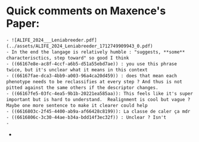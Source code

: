 # Quick comments on Maxence's Paper:
	- ![ALIFE_2024___Leniabreeder.pdf](../assets/ALIFE_2024_Leniabreeder_1712749909943_0.pdf)
	- In the end the langage is relatively humble : "suggests, **some** characterisctics, step toward" so good I think
	- ((66167e8e-ac8f-4ccf-a6b5-d51a55ebd7ae)) : you use this phrase twice, but it's unclear what it means in this context
	- ((66167fae-dca3-4bb9-a003-96a4ca20d459)) : does that mean each phenotype needs to be reclassifies at every step ? And thus is not pitted against the same others if the descriptor changes.
	- ((66167fe5-03fc-4ea5-9b1b-20221ea585aa)): This feels like it's super important but is hard to understand.  Realignment is cool but vague ? Maybe one more sentence to make it clearer could help
	- ((6616803c-2f45-4400-ab9a-af66428c8199)): La classe de caler ça mdr
	- ((6616806c-3c30-44ae-b34a-bdd14f3ec32f)) : Unclear ? Isn't
	-
-